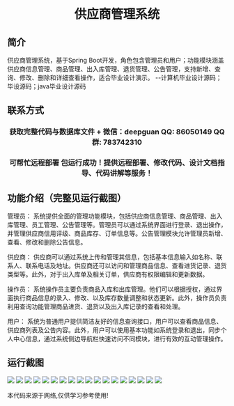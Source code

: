 <p><h1 align="center">供应商管理系统</h1></p>

## 简介
供应商管理系统，基于Spring Boot开发，角色包含管理员和用户；功能模块涵盖供应商信息管理、商品管理、出入库管理、退货管理、公告管理，支持新增、查询、修改、删除和详细查看操作，适合毕业设计演示。    --计算机毕业设计源码；毕设源码；java毕业设计源码


## 联系方式
<p><h3 align="center">获取完整代码与数据库文件 + 微信：deepguan QQ: 86050149 QQ群: 783742310</h3></p>
<p><h3 align="center">可帮忙远程部署 包运行成功！提供远程部署、修改代码、设计文档指导、代码讲解等服务！</h3></p>

## 功能介绍（完整见运行截图）
管理员： 系统提供全面的管理功能模块，包括供应商信息管理、商品管理、出入库管理、员工管理、公告管理等。管理员可以通过系统界面进行登录、退出操作，并管理供应商信用评级、商品库存、订单信息等。公告管理模块允许管理员新增、查看、修改和删除公告信息。

供应商： 供应商可以通过系统上传和管理其信息，包括基本信息输入如名称、联系人、联系电话及地址。供应商还可以访问和管理商品信息、查看进货记录、退货类型等。此外，对于出入库单及相关订单，供应商有权限编辑和更新数据。

操作员： 系统操作员主要负责商品入库和出库管理。他们可以根据授权，通过界面执行商品信息的录入、修改、以及库存数量调整和状态更新。此外，操作员负责利用查询功能管理商品进货、退货以及出入库记录的查看和处理。

用户： 系统为普通用户提供简洁友好的信息查询接口，用户可以查看商品信息、供应商列表及公告内容。此外，用户可以使用基本功能如系统登录和退出，同步个人中心信息，通过系统侧边导航栏快速访问不同模块，进行有效的互动管理操作。


## 运行截图
![](img/001.jpg)
![](img/002.jpg)
![](img/003.jpg)
![](img/004.jpg)
![](img/005.jpg)
![](img/006.jpg)
![](img/007.jpg)
![](img/008.jpg)
![](img/009.jpg)
![](img/010.jpg)
![](img/011.jpg)
![](img/012.jpg)
![](img/013.jpg)
![](img/014.jpg)
![](img/015.jpg)
![](img/016.jpg)
![](img/017.jpg)
![](img/018.jpg)

<p>本代码来源于网络,仅供学习参考使用!</p>
